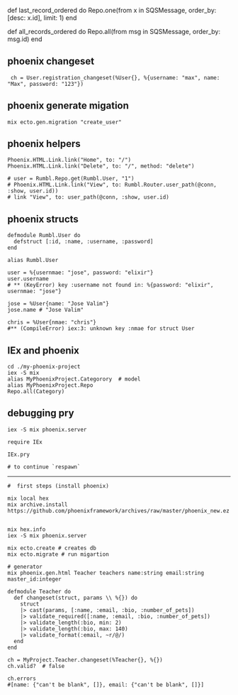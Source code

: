 
def last_record_ordered do
 Repo.one(from x in SQSMessage, order_by: [desc: x.id], limit: 1)
end

def all_records_ordered do
  Repo.all(from msg in SQSMessage, order_by: msg.id)
end



## phoenix changeset

```
 ch = User.registration_changeset(%User{}, %{username: "max", name: "Max", password: "123"})
```

## phoenix generate migation

```
mix ecto.gen.migration "create_user"
```

## phoenix helpers

```
Phoenix.HTML.Link.link("Home", to: "/")
Phoenix.HTML.Link.link("Delete", to: "/", method: "delete")

# user = Rumbl.Repo.get(Rumbl.User, "1")
# Phoenix.HTML.Link.link("View", to: Rumbl.Router.user_path(@conn, :show, user.id))
# link "View", to: user_path(@conn, :show, user.id)
```

## phoenix structs

```
defmodule Rumbl.User do
  defstruct [:id, :name, :username, :password]
end

alias Rumbl.User

user = %{usernmae: "jose", password: "elixir"}
user.username
# ** (KeyError) key :username not found in: %{password: "elixir",
usernmae: "jose"}

jose = %User{name: "Jose Valim"}
jose.name # "Jose Valim"

chris = %User{nmae: "chris"}
#** (CompileError) iex:3: unknown key :nmae for struct User
```

## IEx and phoenix


```
cd ./my-phoenix-project
iex -S mix
alias MyPhoenixProject.Categorory  # model
alias MyPhoenixProject.Repo
Repo.all(Category)

```

## debugging pry

```
iex -S mix phoenix.server

require IEx

IEx.pry

# to continue `respawn`

```

------------------------------------------------------------

```
#  first steps (install phoenix)

mix local hex
mix archive.install https://github.com/phoenixframework/archives/raw/master/phoenix_new.ez


```



```
mix hex.info
iex -S mix phoenix.server

mix ecto.create # creates db
mix ecto.migrate # run migartion

# generator
mix phoenix.gen.html Teacher teachers name:string email:string master_id:integer

```


```iex
defmodule Teacher do
  def changeset(struct, params \\ %{}) do
    struct
    |> cast(params, [:name, :email, :bio, :number_of_pets])
    |> validate_required([:name, :email, :bio, :number_of_pets])
    |> validate_length(:bio, min: 2)
    |> validate_length(:bio, max: 140)
    |> validate_format(:email, ~r/@/)
  end
end

ch = MyProject.Teacher.changeset(%Teacher{}, %{})
ch.valid?  # false

ch.errors
#[name: {"can't be blank", []}, email: {"can't be blank", []}]

```
